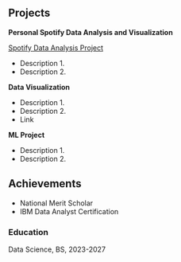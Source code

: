 ## Projects 
**Personal Spotify Data Analysis and Visualization** 

[Spotify Data Analysis Project](https://github.com/IanJBarriger/SpotifyDataAnalysis)
- Description 1. 
- Description 2.
  
**Data Visualization** 
- Description 1. 
- Description 2. 
- Link
  
**ML Project** 
- Description 1. 
- Description 2.

## Achievements 
- National Merit Scholar
- IBM Data Analyst Certification 

### Education 
Data Science, BS, 2023-2027 
